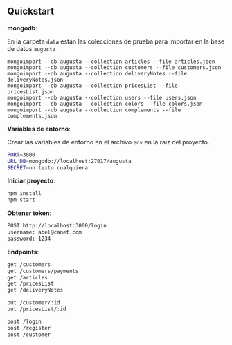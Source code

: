 Quickstart
----------



__mongodb__:

En la carpeta `data` están las colecciones de prueba para importar en la base de datos `augusta`

```
mongoimport --db augusta --collection articles --file articles.json
mongoimport --db augusta --collection customers --file customers.json
mongoimport --db augusta --collection deliveryNotes --file deliveryNotes.json
mongoimport --db augusta --collection pricesList --file pricesList.json
mongoimport --db augusta --collection users --file users.json
mongoimport --db augusta --collection colors --file colors.json
mongoimport --db augusta --collection complements --file complements.json
```
__Variables de entorno__:

Crear las variables de entorno en el archivo `env` en la raiz del proyecto.

```sh
PORT=3000
URL_DB=mongodb://localhost:27017/augusta
SECRET=un texto cualquiera
```

__Iniciar proyecto__:


```sh
npm install
npm start
```

__Obtener token__:

```sh
POST http://localhost:3000/login
username: abel@canet.com
password: 1234
```

__Endpoints__:

```sh
get /customers
get /customers/payments
get /articles
get /pricesList
get /deliveryNotes

put /customer/:id
put /pricesList/:id

post /login
post /register
post /customer
```

